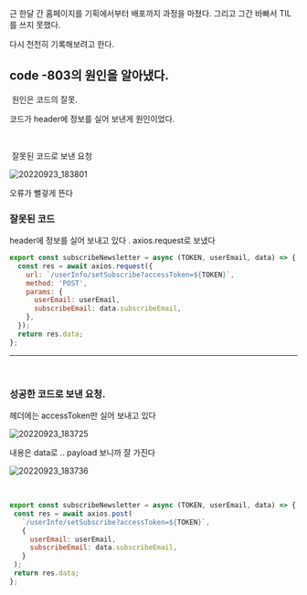 근 한달 간 홈페이지를 기획에서부터 배포까지 과정을 마쳤다.
그리고 그간 바빠서 TIL를 쓰지 못했다.

다시 천천히 기록해보려고 한다. 

## code -803의 원인을 알아냈다. 

﻿
원인은 코드의 잘못.

코드가 header에 정보를 실어 보낸게 원인이었다.

﻿
 
 ﻿
잘못된 코드로 보낸 요청  

![20220923_183801](https://user-images.githubusercontent.com/29091608/191940202-0f7b88e9-6a3c-42ca-a00b-346ee2402f06.jpg)

 
오류가 뻘겋게 뜬다  

### 잘못된 코드   


header에 정보를 실어 보내고 있다 . axios.request로 보냈다  

```js
export const subscribeNewsletter = async (TOKEN, userEmail, data) => {
  const res = await axios.request({
    url: `/userInfo/setSubscribe?accessToken=${TOKEN}`,
    method: 'POST',
    params: {
      userEmail: userEmail,
      subscribeEmail: data.subscribeEmail,
    },
  });
  return res.data;
};
```


<hr/>

﻿
### 성공한 코드로 보낸 요청.

헤더에는 accessToken만 실어 보내고 있다


![20220923_183725](https://user-images.githubusercontent.com/29091608/191940319-cc7e46b6-4be2-4d56-ab5d-fe18c218c347.jpg)

내용은 data로 ..
﻿payload 보니까 잘 가진다
 
 
 
![20220923_183736](https://user-images.githubusercontent.com/29091608/191940314-c3301101-1eb8-4ae3-94e8-189b600839a4.jpg)

﻿
 ```js
 export const subscribeNewsletter = async (TOKEN, userEmail, data) => {
  const res = await axios.post(
    `/userInfo/setSubscribe?accessToken=${TOKEN}`,
    {
      userEmail: userEmail,
      subscribeEmail: data.subscribeEmail,
    }
  );
  return res.data;
};
 ```

